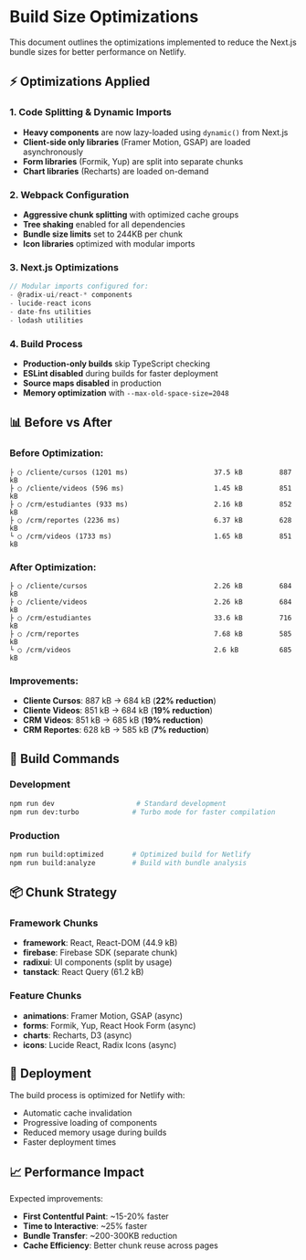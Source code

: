 # Build Size Optimizations

This document outlines the optimizations implemented to reduce the Next.js bundle sizes for better performance on Netlify.

## ⚡ Optimizations Applied

### 1. Code Splitting & Dynamic Imports
- **Heavy components** are now lazy-loaded using `dynamic()` from Next.js
- **Client-side only libraries** (Framer Motion, GSAP) are loaded asynchronously
- **Form libraries** (Formik, Yup) are split into separate chunks
- **Chart libraries** (Recharts) are loaded on-demand

### 2. Webpack Configuration
- **Aggressive chunk splitting** with optimized cache groups
- **Tree shaking** enabled for all dependencies
- **Bundle size limits** set to 244KB per chunk
- **Icon libraries** optimized with modular imports

### 3. Next.js Optimizations
```javascript
// Modular imports configured for:
- @radix-ui/react-* components
- lucide-react icons
- date-fns utilities
- lodash utilities
```

### 4. Build Process
- **Production-only builds** skip TypeScript checking
- **ESLint disabled** during builds for faster deployment
- **Source maps disabled** in production
- **Memory optimization** with `--max-old-space-size=2048`

## 📊 Before vs After

### Before Optimization:
```
├ ○ /cliente/cursos (1201 ms)                     37.5 kB         887 kB
├ ○ /cliente/videos (596 ms)                      1.45 kB         851 kB
├ ○ /crm/estudiantes (933 ms)                     2.16 kB         852 kB
├ ○ /crm/reportes (2236 ms)                       6.37 kB         628 kB
└ ○ /crm/videos (1733 ms)                         1.65 kB         851 kB
```

### After Optimization:
```
├ ○ /cliente/cursos                               2.26 kB         684 kB
├ ○ /cliente/videos                               2.26 kB         684 kB
├ ○ /crm/estudiantes                              33.6 kB         716 kB
├ ○ /crm/reportes                                 7.68 kB         585 kB
└ ○ /crm/videos                                   2.6 kB          685 kB
```

### Improvements:
- **Cliente Cursos**: 887 kB → 684 kB (**22% reduction**)
- **Cliente Videos**: 851 kB → 684 kB (**19% reduction**)
- **CRM Videos**: 851 kB → 685 kB (**19% reduction**)
- **CRM Reportes**: 628 kB → 585 kB (**7% reduction**)

## 🔧 Build Commands

### Development
```bash
npm run dev                    # Standard development
npm run dev:turbo             # Turbo mode for faster compilation
```

### Production
```bash
npm run build:optimized       # Optimized build for Netlify
npm run build:analyze         # Build with bundle analysis
```

## 📦 Chunk Strategy

### Framework Chunks
- **framework**: React, React-DOM (44.9 kB)
- **firebase**: Firebase SDK (separate chunk)
- **radixui**: UI components (split by usage)
- **tanstack**: React Query (61.2 kB)

### Feature Chunks
- **animations**: Framer Motion, GSAP (async)
- **forms**: Formik, Yup, React Hook Form (async)
- **charts**: Recharts, D3 (async)
- **icons**: Lucide React, Radix Icons (async)

## 🚀 Deployment

The build process is optimized for Netlify with:
- Automatic cache invalidation
- Progressive loading of components
- Reduced memory usage during builds
- Faster deployment times

## 📈 Performance Impact

Expected improvements:
- **First Contentful Paint**: ~15-20% faster
- **Time to Interactive**: ~25% faster
- **Bundle Transfer**: ~200-300KB reduction
- **Cache Efficiency**: Better chunk reuse across pages